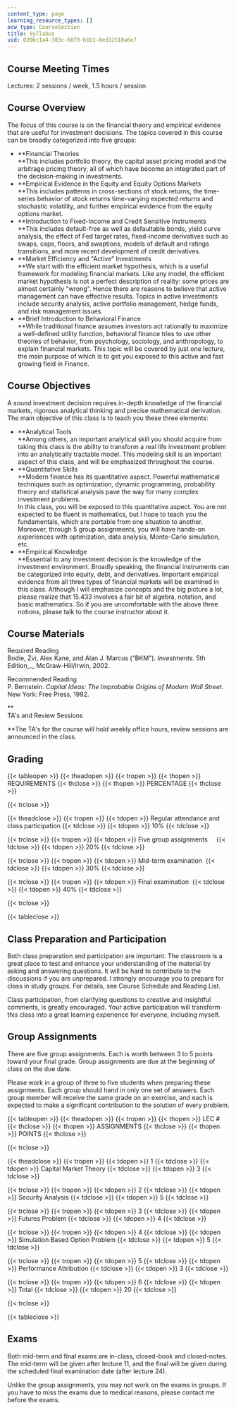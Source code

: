 ```yaml
---
content_type: page
learning_resource_types: []
ocw_type: CourseSection
title: Syllabus
uid: 039bc1a4-383c-6070-b1b1-8ed32510a6e7
---
```


Course Meeting Times
--------------------

Lectures: 2 sessions / week, 1.5 hours / session

Course Overview
---------------

The focus of this course is on the financial theory and empirical evidence that are useful for investment decisions. The topics covered in this course can be broadly categorized into five groups:

*   **Financial Theories  
    **This includes portfolio theory, the capital asset pricing model and the arbitrage pricing theory, all of which have become an integrated part of the decision-making in investments.
*   **Empirical Evidence in the Equity and Equity Options Markets  
    **This includes patterns in cross-sections of stock returns, the time-series behavior of stock returns time-varying expected returns and stochastic volatility, and further empirical evidence from the equity options market.
*   **Introduction to Fixed-Income and Credit Sensitive Instruments  
    **This includes default-free as well as defaultable bonds, yield curve analysis, the effect of Fed target rates, fixed-income derivatives such as swaps, caps, floors, and swaptions, models of default and ratings transitions, and more recent development of credit derivatives.
*   **Market Efficiency and "Active" Investments  
    **We start with the efficient market hypothesis, which is a useful framework for modeling financial markets. Like any model, the efficient market hypothesis is not a perfect description of reality: some prices are almost certainly "wrong". Hence there are reasons to believe that active management can have effective results. Topics in active investments include security analysis, active portfolio management, hedge funds, and risk management issues.
*   **Brief Introduction to Behavioral Finance  
    **While traditional finance assumes investors act rationally to maximize a well-defined utility function, behavioral finance tries to use other theories of behavior, from psychology, sociology, and anthropology, to explain financial markets. This topic will be covered by just one lecture, the main purpose of which is to get you exposed to this active and fast growing field in Finance.

Course Objectives
-----------------

A sound investment decision requires in-depth knowledge of the financial markets, rigorous analytical thinking and precise mathematical derivation. The main objective of this class is to teach you these three elements:

*   **Analytical Tools  
    **Among others, an important analytical skill you should acquire from taking this class is the ability to transform a real life investment problem into an analytically tractable model. This modeling skill is an important aspect of this class, and will be emphasized throughout the course.
*   **Quantitative Skills  
    **Modern finance has its quantitative aspect. Powerful mathematical techniques such as optimization, dynamic programming, probability theory and statistical analysis pave the way for many complex investment problems.  
    In this class, you will be exposed to this quantitative aspect. You are not expected to be fluent in mathematics, but I hope to teach you the fundamentals, which are portable from one situation to another. Moreover, through 5 group assignments, you will have hands-on experiences with optimization, data analysis, Monte-Carlo simulation, etc.
*   **Empirical Knowledge  
    **Essential to any investment decision is the knowledge of the investment environment. Broadly speaking, the financial instruments can be categorized into equity, debt, and derivatives. Important empirical evidence from all three types of financial markets will be examined in this class. Although I will emphasize concepts and the big picture a lot, please realize that 15.433 involves a fair bit of algebra, notation, and basic mathematics. So if you are uncomfortable with the above three notions, please talk to the course instructor about it.

Course Materials
----------------

Required Reading  
Bodie, Zvi, Alex Kane, and Alan J. Marcus ("BKM"). _Investments._ 5th Edition_._ McGraw-Hill/Irwin, 2002.

Recommended Reading  
P. Bernstein. _Capital Ideas: The Improbable Origins of Modern Wall Street._ New York: Free Press, 1992.

**  
TA's and Review Sessions  
  
**The TA's for the course will hold weekly office hours, review sessions are announced in the class.

Grading
-------

{{< tableopen >}}
{{< theadopen >}}
{{< tropen >}}
{{< thopen >}}
REQUIREMENTS
{{< thclose >}}
{{< thopen >}}
PERCENTAGE
{{< thclose >}}

{{< trclose >}}

{{< theadclose >}}
{{< tropen >}}
{{< tdopen >}}
Regular attendance and class participation
{{< tdclose >}}
{{< tdopen >}}
10%
{{< tdclose >}}

{{< trclose >}}
{{< tropen >}}
{{< tdopen >}}
Five group assignments    
{{< tdclose >}}
{{< tdopen >}}
20%
{{< tdclose >}}

{{< trclose >}}
{{< tropen >}}
{{< tdopen >}}
Mid-term examination 
{{< tdclose >}}
{{< tdopen >}}
30%
{{< tdclose >}}

{{< trclose >}}
{{< tropen >}}
{{< tdopen >}}
Final examination 
{{< tdclose >}}
{{< tdopen >}}
40%
{{< tdclose >}}

{{< trclose >}}

{{< tableclose >}}

Class Preparation and Participation
-----------------------------------

Both class preparation and participation are important. The classroom is a great place to test and enhance your understanding of the material by asking and answering questions. It will be hard to contribute to the discussions if you are unprepared. I strongly encourage you to prepare for class in study groups. For details, see Course Schedule and Reading List.

Class participation, from clarifying questions to creative and insightful comments, is greatly encouraged. Your active participation will transform this class into a great learning experience for everyone, including myself.

Group Assignments
-----------------

There are five group assignments. Each is worth between 3 to 5 points toward your final grade. Group assignments are due at the beginning of class on the due date.

Please work in a group of three to five students when preparing these assignments. Each group should hand in only one set of answers. Each group member will receive the same grade on an exercise, and each is expected to make a significant contribution to the solution of every problem.

{{< tableopen >}}
{{< theadopen >}}
{{< tropen >}}
{{< thopen >}}
LEC #
{{< thclose >}}
{{< thopen >}}
ASSIGNMENTS
{{< thclose >}}
{{< thopen >}}
POINTS
{{< thclose >}}

{{< trclose >}}

{{< theadclose >}}
{{< tropen >}}
{{< tdopen >}}
1
{{< tdclose >}}
{{< tdopen >}}
Capital Market Theory
{{< tdclose >}}
{{< tdopen >}}
3
{{< tdclose >}}

{{< trclose >}}
{{< tropen >}}
{{< tdopen >}}
2
{{< tdclose >}}
{{< tdopen >}}
Security Analysis
{{< tdclose >}}
{{< tdopen >}}
5
{{< tdclose >}}

{{< trclose >}}
{{< tropen >}}
{{< tdopen >}}
3
{{< tdclose >}}
{{< tdopen >}}
Futures Problem
{{< tdclose >}}
{{< tdopen >}}
4
{{< tdclose >}}

{{< trclose >}}
{{< tropen >}}
{{< tdopen >}}
4
{{< tdclose >}}
{{< tdopen >}}
Simulation Based Option Problem
{{< tdclose >}}
{{< tdopen >}}
5
{{< tdclose >}}

{{< trclose >}}
{{< tropen >}}
{{< tdopen >}}
5
{{< tdclose >}}
{{< tdopen >}}
Performance Attribution
{{< tdclose >}}
{{< tdopen >}}
3
{{< tdclose >}}

{{< trclose >}}
{{< tropen >}}
{{< tdopen >}}
6
{{< tdclose >}}
{{< tdopen >}}
Total
{{< tdclose >}}
{{< tdopen >}}
20
{{< tdclose >}}

{{< trclose >}}

{{< tableclose >}}

Exams
-----

Both mid-term and final exams are in-class, closed-book and closed-notes. The mid-term will be given after lecture 11, and the final will be given during the scheduled final examination date (after lecture 24).

Unlike the group assignments, you may not work on the exams in groups. If you have to miss the exams due to medical reasons, please contact me before the exams.